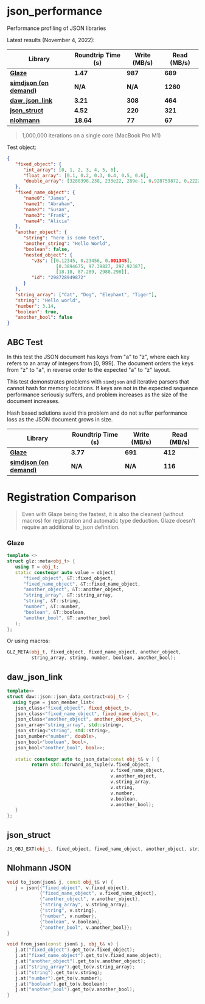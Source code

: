 # json_performance
Performance profiling of JSON libraries

Latest results (November 4, 2022):

| Library                                                      | Roundtrip Time (s) | Write (MB/s) | Read (MB/s) |
| ------------------------------------------------------------ | ------------------ | ------------ | ----------- |
| [**Glaze**](https://github.com/stephenberry/glaze)           | **1.47**           | **987**      | **689**     |
| [**simdjson (on demand)**](https://github.com/simdjson/simdjson) | **N/A**            | **N/A**      | **1260**    |
| [**daw_json_link**](https://github.com/beached/daw_json_link) | **3.21**           | **308**      | **464**     |
| [**json_struct**](https://github.com/jorgen/json_struct)     | **4.52**           | **220**      | **321**     |
| [**nlohmann**](https://github.com/nlohmann/json)             | **18.64**          | **77**       | **67**      |

>  1,000,000 iterations on a single core (MacBook Pro M1)

Test object:

```json
{
   "fixed_object": {
      "int_array": [0, 1, 2, 3, 4, 5, 6],
      "float_array": [0.1, 0.2, 0.3, 0.4, 0.5, 0.6],
      "double_array": [3288398.238, 233e22, 289e-1, 0.928759872, 0.22222848, 0.1, 0.2, 0.3, 0.4]
   },
   "fixed_name_object": {
      "name0": "James",
      "name1": "Abraham",
      "name2": "Susan",
      "name3": "Frank",
      "name4": "Alicia"
   },
   "another_object": {
      "string": "here is some text",
      "another_string": "Hello World",
      "boolean": false,
      "nested_object": {
         "v3s": [[0.12345, 0.23456, 0.001345],
                  [0.3894675, 97.39827, 297.92387],
                  [18.18, 87.289, 2988.298]],
         "id": "298728949872"
      }
   },
   "string_array": ["Cat", "Dog", "Elephant", "Tiger"],
   "string": "Hello world",
   "number": 3.14,
   "boolean": true,
   "another_bool": false
}
```

## ABC Test

In this test the JSON document has keys from "a" to "z", where each key refers to an array of integers from [0, 999]. The document orders the keys from "z" to "a", in reverse order to the expected "a" to "z" layout.

This test demonstrates problems with `simdjson` and iterative parsers that cannot hash for memory locations. If keys are not in the expected sequence performance seriously suffers, and problem increases as the size of the document increases.

Hash based solutions avoid this problem and do not suffer performance loss as the JSON document grows in size.

| Library                                                      | Roundtrip Time (s) | Write (MB/s) | Read (MB/s) |
| ------------------------------------------------------------ | ------------------ | ------------ | ----------- |
| [**Glaze**](https://github.com/stephenberry/glaze)           | **3.77**           | **691**      | **412**     |
| [**simdjson (on demand)**](https://github.com/simdjson/simdjson) | **N/A**            | **N/A**      | **116**     |

# Registration Comparison

> Even with Glaze being the fastest, it is also the cleanest (without macros) for registration and automatic type deduction. Glaze doesn't require an additional to_json definition.

### Glaze

```c++
template <>
struct glz::meta<obj_t> {
   using T = obj_t;
   static constexpr auto value = object(
      "fixed_object", &T::fixed_object,
      "fixed_name_object", &T::fixed_name_object,
      "another_object", &T::another_object,
      "string_array", &T::string_array,
      "string", &T::string,
      "number", &T::number,
      "boolean", &T::boolean,
      "another_bool", &T::another_bool
   );
};
```

Or using macros:

```c++
GLZ_META(obj_t, fixed_object, fixed_name_object, another_object,
         string_array, string, number, boolean, another_bool);
```

## daw_json_link

```c++
template<>
struct daw::json::json_data_contract<obj_t> {
  using type = json_member_list<
   json_class<"fixed_object", fixed_object_t>,
   json_class<"fixed_name_object", fixed_name_object_t>,
   json_class<"another_object", another_object_t>,
   json_array<"string_array", std::string>,
   json_string<"string", std::string>,
   json_number<"number", double>,
   json_bool<"boolean", bool>,
   json_bool<"another_bool", bool>>;
   
   static constexpr auto to_json_data(const obj_t& v ) {
         return std::forward_as_tuple(v.fixed_object,
                                      v.fixed_name_object,
                                      v.another_object,
                                      v.string_array,
                                      v.string,
                                      v.number,
                                      v.boolean,
                                      v.another_bool);
   }
};
```

## json_struct

```c++
JS_OBJ_EXT(obj_t, fixed_object, fixed_name_object, another_object, string_array, string, number, boolean, another_bool);
```

## Nlohmann JSON

```c++
void to_json(json& j, const obj_t& v) {
   j = json{{"fixed_object", v.fixed_object},
            {"fixed_name_object", v.fixed_name_object},
            {"another_object", v.another_object},
            {"string_array", v.string_array},
            {"string", v.string},
            {"number", v.number},
            {"boolean", v.boolean},
            {"another_bool", v.another_bool}};
}

void from_json(const json& j, obj_t& v) {
   j.at("fixed_object").get_to(v.fixed_object);
   j.at("fixed_name_object").get_to(v.fixed_name_object);
   j.at("another_object").get_to(v.another_object);
   j.at("string_array").get_to(v.string_array);
   j.at("string").get_to(v.string);
   j.at("number").get_to(v.number);
   j.at("boolean").get_to(v.boolean);
   j.at("another_bool").get_to(v.another_bool);
}
```

